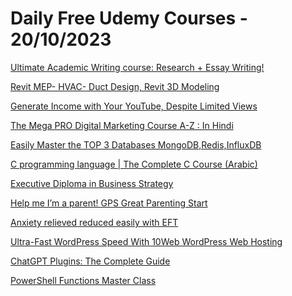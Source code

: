 # Daily Free Udemy Courses - 20/10/2023

[Ultimate Academic Writing course: Research + Essay Writing!](https://www.udemy.com/course/ultimate-thesis-guidelines/?couponCode=YARA-THESIS-18-10-23)
[Revit MEP- HVAC- Duct Design, Revit 3D Modeling](https://www.udemy.com/course/revit-mep-hvac-duct-design-revit-3d-modeling/?couponCode=DCA85F071C8BA8779D13)
[Generate Income with Your YouTube, Despite Limited Views](https://www.udemy.com/course/generate-income-with-your-youtube-despite-limited-views/?couponCode=5B19E180523C6FE6AEE3)
[The Mega PRO Digital Marketing Course A-Z : In Hindi](https://www.udemy.com/course/learn-digital-marketing-course-hindi/?couponCode=DMARKETINGHINDI)
[Easily Master the TOP 3 Databases MongoDB,Redis,InfluxDB](https://www.udemy.com/course/easily-master-the-top-3-databases-mongodbredisinfluxdb/?couponCode=560A8CEE3D4F1C13F488)
[C programming language | The Complete C Course (Arabic)](https://www.udemy.com/course/c-programming-language-from-a-to-z/?couponCode=EFE6F65B40E8913418DB)
[Executive Diploma in Business Strategy](https://www.udemy.com/course/diploma-business-strategy/?couponCode=98FE0172A1E5CE011029)
[Help me I’m a parent! GPS Great Parenting Start](https://www.udemy.com/course/10-easy-lifestyle-assessments-to-raise-amazing-kidsadults/?couponCode=PHGPSGREATFREE1016)
[Anxiety relieved reduced easily with EFT](https://www.udemy.com/course/anxiety-relieved-reduced-easily-with-eft/?couponCode=C72C62CFB88B47467381)
[Ultra-Fast WordPress Speed With 10Web WordPress Web Hosting](https://www.udemy.com/course/ultra-fast-wordpress-speed/?couponCode=A21B42E467E98F07D442)
[ChatGPT Plugins: The Complete Guide](https://www.udemy.com/course/chatgpt-plugins-the-complete-guide/?couponCode=HALLOWEEN)
[PowerShell Functions Master Class](https://www.udemy.com/course/powershell-functions-master-class/?couponCode=294421655737B69507F1)
